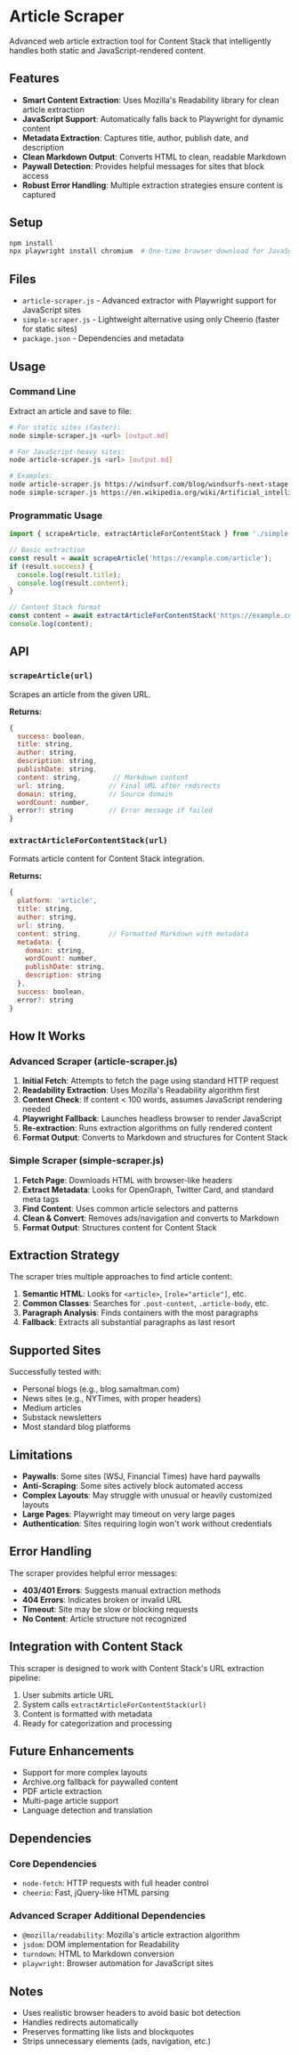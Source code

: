 # Article Scraper

Advanced web article extraction tool for Content Stack that intelligently handles both static and JavaScript-rendered content.

## Features

- **Smart Content Extraction**: Uses Mozilla's Readability library for clean article extraction
- **JavaScript Support**: Automatically falls back to Playwright for dynamic content
- **Metadata Extraction**: Captures title, author, publish date, and description
- **Clean Markdown Output**: Converts HTML to clean, readable Markdown
- **Paywall Detection**: Provides helpful messages for sites that block access
- **Robust Error Handling**: Multiple extraction strategies ensure content is captured

## Setup

```bash
npm install
npx playwright install chromium  # One-time browser download for JavaScript sites
```

## Files

- `article-scraper.js` - Advanced extractor with Playwright support for JavaScript sites
- `simple-scraper.js` - Lightweight alternative using only Cheerio (faster for static sites)
- `package.json` - Dependencies and metadata

## Usage

### Command Line

Extract an article and save to file:

```bash
# For static sites (faster):
node simple-scraper.js <url> [output.md]

# For JavaScript-heavy sites:
node article-scraper.js <url> [output.md]

# Examples:
node article-scraper.js https://windsurf.com/blog/windsurfs-next-stage
node simple-scraper.js https://en.wikipedia.org/wiki/Artificial_intelligence
```

### Programmatic Usage

```javascript
import { scrapeArticle, extractArticleForContentStack } from './simple-scraper.js';

// Basic extraction
const result = await scrapeArticle('https://example.com/article');
if (result.success) {
  console.log(result.title);
  console.log(result.content);
}

// Content Stack format
const content = await extractArticleForContentStack('https://example.com/article');
console.log(content);
```

## API

### `scrapeArticle(url)`

Scrapes an article from the given URL.

**Returns:**
```javascript
{
  success: boolean,
  title: string,
  author: string,
  description: string,
  publishDate: string,
  content: string,        // Markdown content
  url: string,           // Final URL after redirects
  domain: string,        // Source domain
  wordCount: number,
  error?: string         // Error message if failed
}
```

### `extractArticleForContentStack(url)`

Formats article content for Content Stack integration.

**Returns:**
```javascript
{
  platform: 'article',
  title: string,
  author: string,
  url: string,
  content: string,       // Formatted Markdown with metadata
  metadata: {
    domain: string,
    wordCount: number,
    publishDate: string,
    description: string
  },
  success: boolean,
  error?: string
}
```

## How It Works

### Advanced Scraper (article-scraper.js)
1. **Initial Fetch**: Attempts to fetch the page using standard HTTP request
2. **Readability Extraction**: Uses Mozilla's Readability algorithm first
3. **Content Check**: If content < 100 words, assumes JavaScript rendering needed
4. **Playwright Fallback**: Launches headless browser to render JavaScript
5. **Re-extraction**: Runs extraction algorithms on fully rendered content
6. **Format Output**: Converts to Markdown and structures for Content Stack

### Simple Scraper (simple-scraper.js)
1. **Fetch Page**: Downloads HTML with browser-like headers
2. **Extract Metadata**: Looks for OpenGraph, Twitter Card, and standard meta tags
3. **Find Content**: Uses common article selectors and patterns
4. **Clean & Convert**: Removes ads/navigation and converts to Markdown
5. **Format Output**: Structures content for Content Stack

## Extraction Strategy

The scraper tries multiple approaches to find article content:

1. **Semantic HTML**: Looks for `<article>`, `[role="article"]`, etc.
2. **Common Classes**: Searches for `.post-content`, `.article-body`, etc.
3. **Paragraph Analysis**: Finds containers with the most paragraphs
4. **Fallback**: Extracts all substantial paragraphs as last resort

## Supported Sites

Successfully tested with:
- Personal blogs (e.g., blog.samaltman.com)
- News sites (e.g., NYTimes, with proper headers)
- Medium articles
- Substack newsletters
- Most standard blog platforms

## Limitations

- **Paywalls**: Some sites (WSJ, Financial Times) have hard paywalls
- **Anti-Scraping**: Some sites actively block automated access
- **Complex Layouts**: May struggle with unusual or heavily customized layouts
- **Large Pages**: Playwright may timeout on very large pages
- **Authentication**: Sites requiring login won't work without credentials

## Error Handling

The scraper provides helpful error messages:

- **403/401 Errors**: Suggests manual extraction methods
- **404 Errors**: Indicates broken or invalid URL
- **Timeout**: Site may be slow or blocking requests
- **No Content**: Article structure not recognized

## Integration with Content Stack

This scraper is designed to work with Content Stack's URL extraction pipeline:

1. User submits article URL
2. System calls `extractArticleForContentStack(url)`
3. Content is formatted with metadata
4. Ready for categorization and processing

## Future Enhancements

- Support for more complex layouts
- Archive.org fallback for paywalled content
- PDF article extraction
- Multi-page article support
- Language detection and translation

## Dependencies

### Core Dependencies
- `node-fetch`: HTTP requests with full header control
- `cheerio`: Fast, jQuery-like HTML parsing

### Advanced Scraper Additional Dependencies
- `@mozilla/readability`: Mozilla's article extraction algorithm
- `jsdom`: DOM implementation for Readability
- `turndown`: HTML to Markdown conversion
- `playwright`: Browser automation for JavaScript sites

## Notes

- Uses realistic browser headers to avoid basic bot detection
- Handles redirects automatically
- Preserves formatting like lists and blockquotes
- Strips unnecessary elements (ads, navigation, etc.)